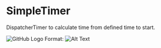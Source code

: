 # SimpleTimer
DispatcherTimer to calculate time from defined time to start. 

![GitHub Logo](https://user-images.githubusercontent.com/72302395/100874991-0b17e000-34ae-11eb-8711-bb55f2568042.png)
Format: ![Alt Text](url)

